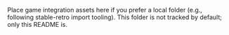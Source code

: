 Place game integration assets here if you prefer a local folder (e.g., following stable-retro import tooling). This folder is not tracked by default; only this README is.
